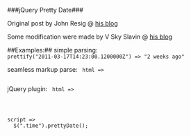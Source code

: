###jQuery Pretty Date###


Original post by John Resig @
[his blog](http://ejohn.org/blog/javascript-pretty-date)

Some modification were made by 
V Sky Slavin @
[his blog](http://slavin.tv)

##Examples:##
simple parsing:
<code>
prettify("2011-03-17T14:23:00.1200000Z") =>
"2 weeks ago"
</code>

seamless markup parse:
<code>
html =>
  <time class="human" datetime="2011-03-17T14:23:00.1200000Z" pubdate="pubdate"></time>
</code>

jQuery plugin:
<code>
html =>
  <div class="time" datetime="2011-03-17T14:23:00.1200000Z"></div>
script =>
  $(".time").prettyDate();
</code>
